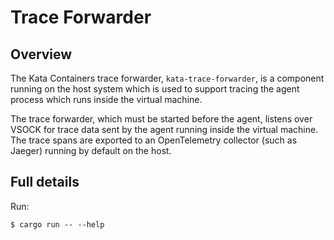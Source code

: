 # Trace Forwarder

## Overview

The Kata Containers trace forwarder, `kata-trace-forwarder`, is a component
running on the host system which is used to support tracing the agent process
which runs inside the virtual machine.

The trace forwarder, which must be started before the agent, listens over
VSOCK for trace data sent by the agent running inside the virtual machine. The
trace spans are exported to an OpenTelemetry collector (such as Jaeger) running by
default on the host.

## Full details

Run:

```
$ cargo run -- --help
```
